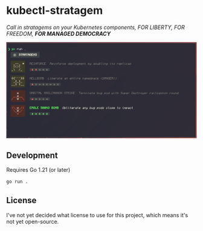 # kubectl-stratagem

*Call in stratagems on your Kubernetes components, FOR LIBERTY, FOR FREEDOM,
**FOR MANAGED DEMOCRACY***

![screenshot](./docs/screenshot.png)

## Development

Requires Go 1.21 (or later)

```bash
go run .
```

## License

I've not yet decided what license to use for this project, which means it's
not yet open-source.
